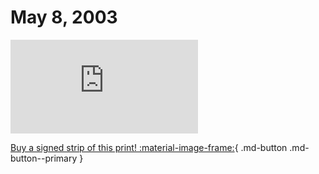 # May 8, 2003

![](https://www.achewood.com/comic.php?date=05082003)

[Buy a signed strip of this print! :material-image-frame:](https://achewood-holiday-pop-up.myshopify.com/products/strip#05082003){ .md-button .md-button--primary }

